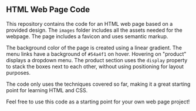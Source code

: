 </p><h2>HTML Web Page Code</h2><p>This repository contains the code for an HTML web page based on a provided design. The <code>images</code> folder includes all the assets needed for the webpage. The page includes a favicon and uses semantic markup.</p><p>The background color of the page is created using a linear gradient. The menu links have a background of <code>#54a4f1</code> on hover. Hovering on "product" displays a dropdown menu. The product section uses the <code>display</code> property to stack the boxes next to each other, without using positioning for layout purposes.</p><p>The code only uses the techniques covered so far, making it a great starting point for learning HTML and CSS.</p></div>
Feel free to use this code as a starting point for your own web page project!

